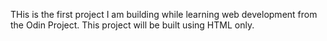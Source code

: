 THis is the first project I am building while learning web development from the Odin Project.
This project will be built using HTML only.